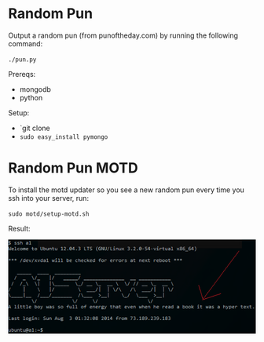 # Random Pun

Output a random pun (from punoftheday.com) by running the following command:

`./pun.py`

Prereqs:
* mongodb
* python

Setup:
* `git clone <clone url>
* `sudo easy_install pymongo`

# Random Pun MOTD

To install the motd updater so you see a new random pun every time you ssh into your server, run:

`sudo motd/setup-motd.sh`

Result:

![MOTD screenshot](motd.png?raw=true "MOTD screenshot")
